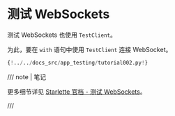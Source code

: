 # 测试 WebSockets

测试 WebSockets 也使用 `TestClient`。

为此，要在 `with` 语句中使用 `TestClient` 连接 WebSocket。

```Python hl_lines="27-31"
{!../../docs_src/app_testing/tutorial002.py!}
```

/// note | 笔记

更多细节详见 <a href="https://www.starlette.io/testclient/#testing-websocket-sessions" class="external-link" target="_blank">Starlette 官档 - 测试 WebSockets</a>。

///
